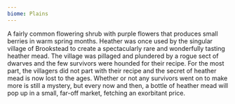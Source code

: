 ```yaml
---
biome: Plains
---
```

A fairly common flowering shrub with purple flowers that produces small berries in warm spring months. Heather was once used by the singular village of Brookstead to create a spectacularly rare and wonderfully tasting heather mead. The village was pillaged and plundered by a rogue sect of dwarves and the few survivors were hounded for their recipe. For the most part, the villagers did not part with their recipe and the secret of heather mead is now lost to the ages. Whether or not any survivors went on to make more is still a mystery, but every now and then, a bottle of heather mead will pop up in a small, far-off market, fetching an exorbitant price. 

